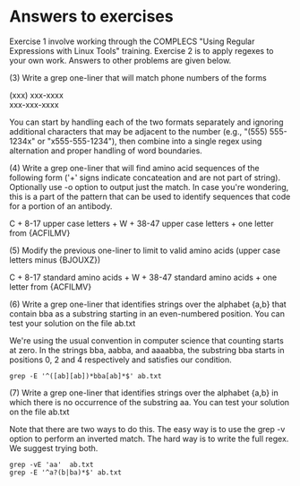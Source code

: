 # Answers to exercises

Exercise 1 involve working through the COMPLECS "Using Regular
Expressions with Linux Tools" training. Exercise 2 is to apply regexes
to your own work. Answers to other problems are given below.

(3) Write a grep one-liner that will match phone numbers of the forms

(xxx) xxx-xxxx  
xxx-xxx-xxxx

You can start by handling each of the two formats separately and
ignoring additional characters that may be adjacent to the number
(e.g., "(555) 555-1234x" or "x555-555-1234"), then combine into a
single regex using alternation and proper handling of word boundaries.

(4) Write a grep one-liner that will find amino acid sequences of the following form
('+' signs indicate concateation and are not part of string). Optionally use -o option to 
output just the match. In case you're wondering, this is a part of the pattern that can be used to identify 
sequences that code for a portion of an antibody.

C + 8-17 upper case letters + W + 38-47 upper case letters + one letter from {ACFILMV}

(5) Modify the previous one-liner to limit to valid amino acids (upper case letters minus {BJOUXZ})

C + 8-17 standard amino acids + W + 38-47 standard amino acids + one letter from {ACFILMV}

(6) Write a grep one-liner that identifies strings over the alphabet
{a,b} that contain bba as a substring starting in an even-numbered
position. You can test your solution on the file ab.txt

We're using the usual convention in computer science that counting
starts at zero. In the strings bba, aabba, and aaaabba, the substring
bba starts in positions 0, 2 and 4 respectively and satisfies our
condition.

`
grep -E '^([ab][ab])*bba[ab]*$' ab.txt
`

(7) Write a grep one-liner that identifies strings over the alphabet
{a,b} in which there is no occurrence of the substring aa. You can
test your solution on the file ab.txt

Note that there are two ways to do this. The easy way is to use the
grep -v option to perform an inverted match. The hard way is to write
the full regex. We suggest trying both.

```
grep -vE 'aa'  ab.txt
grep -E '^a?(b|ba)*$' ab.txt
```
